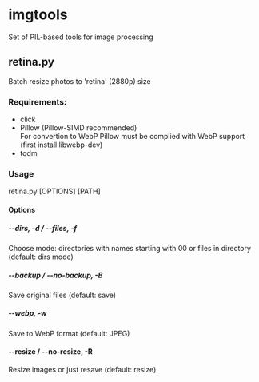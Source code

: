 # imgtools

Set of PIL-based tools for image processing

## retina.py

Batch resize photos to 'retina' (2880p) size

### Requirements:

- click
- Pillow (Pillow-SIMD recommended)\
  For convertion to WebP Pillow must be complied with WebP support (first install libwebp-dev)
- tqdm

### Usage

retina.py [OPTIONS] [PATH]

#### Options

##### --dirs, -d / --files, -f
Choose mode: directories with names starting with 00 or files in directory (default: dirs mode)

##### --backup / --no-backup, -B
Save original files (default: save)

##### --webp, -w
Save to WebP format (default: JPEG)

#### --resize / --no-resize, -R
Resize images or just resave (default: resize)

